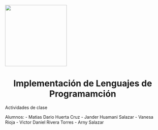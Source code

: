 <p align="left">
  <img src="https://github.com/user-attachments/assets/2cae9b13-d1de-4a5a-a827-643818c98091" width="200">
  <h1 align="center">Implementación de Lenguajes de Programamción</h1>
</p>
Actividades de clase
</p>
Alumnos:
- Matias Dario Huerta Cruz
- Jander Huamani Salazar
- Vanesa Rioja
- Victor Daniel Rivera Torres
- Arny Salazar
